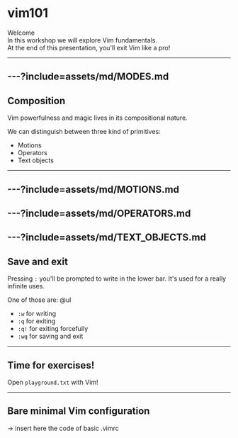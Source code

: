 # vim101
Welcome
<br>
In this workshop we will explore Vim fundamentals.
<br>
At the end of this presentation, you'll exit Vim like a pro!

---
---?include=assets/md/MODES.md
---

## Composition

Vim powerfulness and magic lives in its compositional nature.

We can distinguish between three kind of primitives:

- Motions
- Operators
- Text objects

---
---?include=assets/md/MOTIONS.md
---
---?include=assets/md/OPERATORS.md
---
---?include=assets/md/TEXT_OBJECTS.md
---

## Save and exit

Pressing `:` you'll be prompted to write in the lower bar.
It's used for a really infinite uses.

One of those are:
@ul
- `:w` for writing
- `:q` for exiting
- `:q!` for exiting forcefully
- `:wq` for saving and exit

---

## Time for exercises!

Open `playground.txt` with Vim!

---

## Bare minimal Vim configuration

-> insert here the code of basic .vimrc


